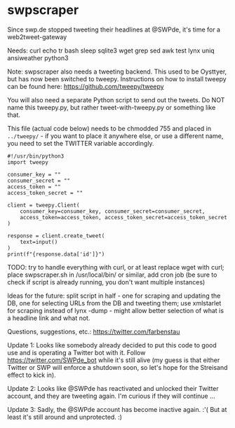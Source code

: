 # swpscraper
Since swp.de stopped tweeting their headlines at @SWPde, it's time for a web2tweet-gateway

Needs: curl echo tr bash sleep sqlite3 wget grep sed awk test lynx uniq ansiweather python3

Note: swpscraper also needs a tweeting backend. This used to be Oysttyer, but has now been switched to tweepy. Instructions on how to install tweepy can be found here: https://github.com/tweepy/tweepy

You will also need a separate Python script to send out the tweets. Do NOT name this tweepy.py, but rather tweet-with-tweepy.py or something like that.

This file (actual code below) needs to be chmodded 755 and placed in `../tweepy/` - if you want to place it anywhere else, or use a different name, you need to set the TWITTER variable accordingly.
```
#!/usr/bin/python3
import tweepy

consumer_key = ""
consumer_secret = ""
access_token = ""
access_token_secret = ""

client = tweepy.Client(
    consumer_key=consumer_key, consumer_secret=consumer_secret,
    access_token=access_token, access_token_secret=access_token_secret
)

response = client.create_tweet(
    text=input()
)
print(f"{response.data['id']}")
```

TODO: try to handle everything with curl, or at least replace wget with curl; place swpscraper.sh in /usr/local/bin/ or similar, add cron job (be sure to check if script is already running, you don't want multiple instances)

Ideas for the future: split script in half - one for scraping and updating the DB, one for selecting URLs from the DB and tweeting them; use xmlstarlet for scraping instead of lynx -dump - might allow better selection of what is a headline link and what not.

Questions, suggestions, etc.: https://twitter.com/farbenstau

Update 1: Looks like somebody already decided to put this code to good use and is operating a Twitter bot with it.  Follow https://twitter.com/SWPde_bot while it's still alive (my guess is that either Twitter or SWP will enforce a shutdown soon, so let's hope for the Streisand effect to kick in).

Update 2: Looks like @SWPde has reactivated and unlocked their Twitter account, and they are tweeting again.  I'm curious if they will continue ...

Update 3: Sadly, the @SWPde account has become inactive again. :'(  But at least it's still around and unprotected. :)
